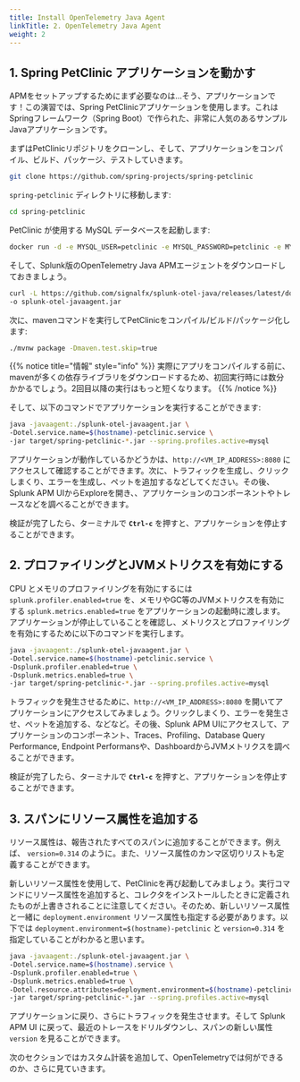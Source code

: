 ```yaml
---
title: Install OpenTelemetry Java Agent
linkTitle: 2. OpenTelemetry Java Agent
weight: 2
---
```


## 1. Spring PetClinic アプリケーションを動かす

APMをセットアップするためにまず必要なのは...そう、アプリケーションです！この演習では、Spring PetClinicアプリケーションを使用します。これはSpringフレームワーク（Spring Boot）で作られた、非常に人気のあるサンプルJavaアプリケーションです。

まずはPetClinicリポジトリをクローンし、そして、アプリケーションをコンパイル、ビルド、パッケージ、テストしていきます。

```bash
git clone https://github.com/spring-projects/spring-petclinic
```

`spring-petclinic` ディレクトリに移動します:

```bash
cd spring-petclinic
```

PetClinic が使用する MySQL データベースを起動します:

```bash
docker run -d -e MYSQL_USER=petclinic -e MYSQL_PASSWORD=petclinic -e MYSQL_ROOT_PASSWORD=root -e MYSQL_DATABASE=petclinic -p 3306:3306 docker.io/mysql:5.7.8
```

そして、Splunk版のOpenTelemetry Java APMエージェントをダウンロードしておきましょう。

```bash
curl -L https://github.com/signalfx/splunk-otel-java/releases/latest/download/splunk-otel-javaagent.jar \
-o splunk-otel-javaagent.jar
```

次に、mavenコマンドを実行してPetClinicをコンパイル/ビルド/パッケージ化します:

```bash
./mvnw package -Dmaven.test.skip=true
```

{{% notice title="情報" style="info" %}}
実際にアプリをコンパイルする前に、mavenが多くの依存ライブラリをダウンロードするため、初回実行時には数分かかるでしょう。2回目以降の実行はもっと短くなります。
{{% /notice %}}

そして、以下のコマンドでアプリケーションを実行することができます:

```bash
java -javaagent:./splunk-otel-javaagent.jar \
-Dotel.service.name=$(hostname)-petclinic.service \
-jar target/spring-petclinic-*.jar --spring.profiles.active=mysql
```


アプリケーションが動作しているかどうかは、`http://<VM_IP_ADDRESS>:8080` にアクセスして確認することができます。次に、トラフィックを生成し、クリックしまくり、エラーを生成し、ペットを追加するなどしてください。その後、Splunk APM UIからExploreを開き、、アプリケーションのコンポーネントやトレースなどを調べることができます。

検証が完了したら、ターミナルで **`Ctrl-c`** を押すと、アプリケーションを停止することができます。


## 2. プロファイリングとJVMメトリクスを有効にする

CPU とメモリのプロファイリングを有効にするには `splunk.profiler.enabled=true` を、メモリやGC等のJVMメトリクスを有効にする `splunk.metrics.enabled=true` をアプリケーションの起動時に渡します。アプリケーションが停止していることを確認し、メトリクスとプロファイリングを有効にするために以下のコマンドを実行します。

```bash
java -javaagent:./splunk-otel-javaagent.jar \
-Dotel.service.name=$(hostname)-petclinic.service \
-Dsplunk.profiler.enabled=true \
-Dsplunk.metrics.enabled=true \
-jar target/spring-petclinic-*.jar --spring.profiles.active=mysql
```


トラフィックを発生させるために、`http://<VM_IP_ADDRESS>:8080` を開いてアプリケーションにアクセスしてみましょう。クリックしまくり、エラーを発生させ、ペットを追加する、などなど。その後、Splunk APM UIにアクセスして、アプリケーションのコンポーネント、Traces、Profiling、Database Query Performance, Endpoint Performansや、DashboardからJVMメトリクスを調べることができます。

検証が完了したら、ターミナルで **`Ctrl-c`** を押すと、アプリケーションを停止することができます。


## 3. スパンにリソース属性を追加する

リソース属性は、報告されたすべてのスパンに追加することができます。例えば、 `version=0.314` のように。また、リソース属性のカンマ区切りリストも定義することができます。

新しいリソース属性を使用して、PetClinicを再び起動してみましょう。実行コマンドにリソース属性を追加すると、コレクタをインストールしたときに定義されたものが上書きされることに注意してください。そのため、新しいリソース属性と一緒に `deployment.environment` リソース属性も指定する必要があります。以下では `deployment.environment=$(hostname)-petclinic` と `version=0.314` を指定していることがわかると思います。


```bash
java -javaagent:./splunk-otel-javaagent.jar \
-Dotel.service.name=$(hostname).service \
-Dsplunk.profiler.enabled=true \
-Dsplunk.metrics.enabled=true \
-Dotel.resource.attributes=deployment.environment=$(hostname)-petclinic,version=0.314 \
-jar target/spring-petclinic-*.jar --spring.profiles.active=mysql
```


アプリケーションに戻り、さらにトラフィックを発生させます。そして Splunk APM UI に戻って、最近のトレースをドリルダウンし、スパンの新しい属性 `version` を見ることができます。

次のセクションではカスタム計装を追加して、OpenTelemetryでは何ができるのか、さらに見ていきます。
